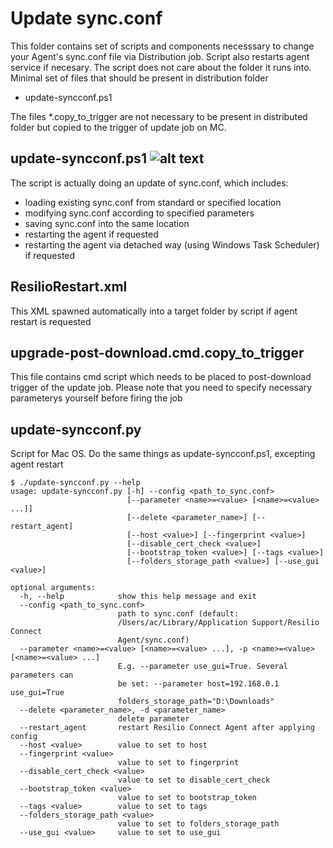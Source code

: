 # Update sync.conf

This folder contains set of scripts and components necesssary to change your Agent's sync.conf file via Distribution job. Script also restarts agent service if necesary. The script does not care about the folder it runs into.
Minimal set of files that should be present in distribution folder
* update-syncconf.ps1

The files *.copy_to_trigger are not necessary to be present in distributed folder but copied to the trigger of update job on MC. 

## update-syncconf.ps1 ![alt text](https://i.imgur.com/F6NAQyb.png "Script supports standard Get-Help cmdlet")
The script is actually doing an update of sync.conf, which includes:
* loading existing sync.conf from standard or specified location
* modifying sync.conf according to specified parameters
* saving sync.conf into the same location
* restarting the agent if requested
* restarting the agent via detached way (using Windows Task Scheduler) if requested

## ResilioRestart.xml
This XML spawned automatically into a target folder by script if agent restart is requested

## upgrade-post-download.cmd.copy_to_trigger
This file contains cmd script which needs to be placed to post-download trigger of the update job. Please note that you need to specify necessary parameterys yourself before firing the job

## update-syncconf.py
Script for Mac OS.
Do the same things as update-syncconf.ps1, excepting agent restart

```
$ ./update-syncconf.py --help
usage: update-syncconf.py [-h] --config <path_to_sync.conf>
                          [--parameter <name>=<value> [<name>=<value> ...]]
                          [--delete <parameter_name>] [--restart_agent]
                          [--host <value>] [--fingerprint <value>]
                          [--disable_cert_check <value>]
                          [--bootstrap_token <value>] [--tags <value>]
                          [--folders_storage_path <value>] [--use_gui <value>]

optional arguments:
  -h, --help            show this help message and exit
  --config <path_to_sync.conf>
                        path to sync.conf (default:
                        /Users/ac/Library/Application Support/Resilio Connect
                        Agent/sync.conf)
  --parameter <name>=<value> [<name>=<value> ...], -p <name>=<value> [<name>=<value> ...]
                        E.g. --parameter use_gui=True. Several parameters can
                        be set: --parameter host=192.168.0.1 use_gui=True
                        folders_storage_path="D:\Downloads"
  --delete <parameter_name>, -d <parameter_name>
                        delete parameter
  --restart_agent       restart Resilio Connect Agent after applying config
  --host <value>        value to set to host
  --fingerprint <value>
                        value to set to fingerprint
  --disable_cert_check <value>
                        value to set to disable_cert_check
  --bootstrap_token <value>
                        value to set to bootstrap_token
  --tags <value>        value to set to tags
  --folders_storage_path <value>
                        value to set to folders_storage_path
  --use_gui <value>     value to set to use_gui
```
